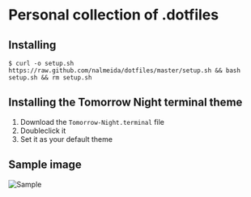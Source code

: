 # Personal collection of .dotfiles

## Installing

    $ curl -o setup.sh https://raw.github.com/nalmeida/dotfiles/master/setup.sh && bash setup.sh && rm setup.sh

## Installing the Tomorrow Night terminal theme

1. Download the ```Tomorrow-Night.terminal``` file
2. Doubleclick it
3. Set it as your default theme

## Sample image

![Sample](https://raw.github.com/nalmeida/dotfiles/master/sample.png)

